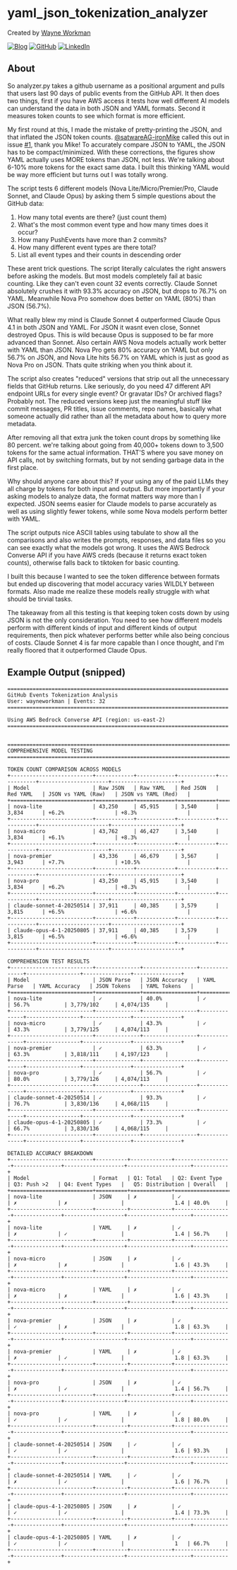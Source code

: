 # yaml_json_tokenization_analyzer

Created by [Wayne Workman](https://github.com/wayneworkman)

[![Blog](https://img.shields.io/badge/Blog-wayne.theworkmans.us-blue)](https://wayne.theworkmans.us/)
[![GitHub](https://img.shields.io/badge/GitHub-wayneworkman-181717?logo=github)](https://github.com/wayneworkman)
[![LinkedIn](https://img.shields.io/badge/LinkedIn-Wayne_Workman-0077B5?logo=linkedin)](https://www.linkedin.com/in/wayne-workman-a8b37b353/)

## About

So analyzer.py takes a github username as a positional argument and pulls that users last 90 days of public events from the GitHub API. It then does two things, first if you have AWS access it tests how well different AI models can understand the data in both JSON and YAML formats. Second it measures token counts to see which format is more efficient.

My first round at this, I made the mistake of pretty-printing the JSON, and that inflated the JSON token counts. [@satwareAG-ironMike](https://github.com/satwareAG-ironMike) called this out in issue [#1](https://github.com/wayneworkman/yaml_json_tokenization_analyzer/issues/1), thank you Mike! To accurately compare JSON to YAML, the JSON has to be compact/minimized. With these corrections, the figures show YAML actually uses MORE tokens than JSON, not less. We're talking about 6-10% more tokens for the exact same data. I built this thinking YAML would be way more efficient but turns out I was totally wrong.

The script tests 6 different models (Nova Lite/Micro/Premier/Pro, Claude Sonnet, and Claude Opus) by asking them 5 simple questions about the GitHub data:

1. How many total events are there? (just count them)
2. What's the most common event type and how many times does it occur? 
3. How many PushEvents have more than 2 commits?
4. How many different event types are there total?
5. List all event types and their counts in descending order

These arent trick questions. The script literally calculates the right answers before asking the models. But most models completely fail at basic counting. Like they can't even count 32 events correctly. Claude Sonnet absolutely crushes it with 93.3% accuracy on JSON, but drops to 76.7% on YAML. Meanwhile Nova Pro somehow does better on YAML (80%) than JSON (56.7%).

What really blew my mind is Claude Sonnet 4 outperformed Claude Opus 4.1 in both JSON and YAML. For JSON it wasnt even close, Sonnet destroyed Opus. This is wild because Opus is supposed to be far more advanced than Sonnet. Also certain AWS Nova models actually work better with YAML than JSON. Nova Pro gets 80% accuracy on YAML but only 56.7% on JSON, and Nova Lite hits 56.7% on YAML which is just as good as Nova Pro on JSON. Thats quite striking when you think about it.

The script also creates "reduced" versions that strip out all the unnecessary fields that GitHub returns. Like seriously, do you need 47 different API endpoint URLs for every single event? Or gravatar IDs? Or archived flags? Probably not. The reduced versions keep just the meaningful stuff like commit messages, PR titles, issue comments, repo names, basically what someone actually did rather than all the metadata about how to query more metadata.

After removing all that extra junk the token count drops by something like 80 percent. we're talking about going from 40,000+ tokens down to 3,500 tokens for the same actual information. THAT'S where you save money on API calls, not by switching formats, but by not sending garbage data in the first place.

Why should anyone care about this? If your using any of the paid LLMs they all charge by tokens for both input and output. But more importantly if your asking models to analyze data, the format matters way more than I expected. JSON seems easier for Claude models to parse accurately as well as using slightly fewer tokens, while some Nova models perform better with YAML.

The script outputs nice ASCII tables using tabulate to show all the comparisons and also writes the prompts, responses, and data files so you can see exactly what the models got wrong. It uses the AWS Bedrock Converse API if you have AWS creds (because it returns exact token counts), otherwise falls back to tiktoken for basic counting.

I built this because I wanted to see the token difference between formats but ended up discovering that model accuracy varies WILDLY between formats. Also made me realize these models really struggle with what should be tirvial tasks.

The takeaway from all this testing is that keeping token costs down by using JSON is not the only consideration. You need to see how different models perform with different kinds of input and different kinds of output requirements, then pick whatever performs better while also being concious of costs. Claude Sonnet 4 is far more capable than I once thought, and I'm really floored that it outperformed Claude Opus.

## Example Output (snipped)

```
======================================================================
GitHub Events Tokenization Analysis
User: wayneworkman | Events: 32
======================================================================

Using AWS Bedrock Converse API (region: us-east-2)
======================================================================


================================================================================
COMPREHENSIVE MODEL TESTING
================================================================================

TOKEN COUNT COMPARISON ACROSS MODELS
+--------------------------+------------+------------+------------+------------+----------------------+----------------------+
| Model                    | Raw JSON   | Raw YAML   | Red JSON   | Red YAML   | JSON vs YAML (Raw)   | JSON vs YAML (Red)   |
+==========================+============+============+============+============+======================+======================+
| nova-lite                | 43,250     | 45,915     | 3,540      | 3,834      | +6.2%                | +8.3%                |
+--------------------------+------------+------------+------------+------------+----------------------+----------------------+
| nova-micro               | 43,762     | 46,427     | 3,540      | 3,834      | +6.1%                | +8.3%                |
+--------------------------+------------+------------+------------+------------+----------------------+----------------------+
| nova-premier             | 43,336     | 46,679     | 3,567      | 3,943      | +7.7%                | +10.5%               |
+--------------------------+------------+------------+------------+------------+----------------------+----------------------+
| nova-pro                 | 43,250     | 45,915     | 3,540      | 3,834      | +6.2%                | +8.3%                |
+--------------------------+------------+------------+------------+------------+----------------------+----------------------+
| claude-sonnet-4-20250514 | 37,911     | 40,385     | 3,579      | 3,815      | +6.5%                | +6.6%                |
+--------------------------+------------+------------+------------+------------+----------------------+----------------------+
| claude-opus-4-1-20250805 | 37,911     | 40,385     | 3,579      | 3,815      | +6.5%                | +6.6%                |
+--------------------------+------------+------------+------------+------------+----------------------+----------------------+

COMPREHENSION TEST RESULTS
+--------------------------+--------------+-----------------+--------------+-----------------+---------------+---------------+
| Model                    | JSON Parse   | JSON Accuracy   | YAML Parse   | YAML Accuracy   | JSON Tokens   | YAML Tokens   |
+==========================+==============+=================+==============+=================+===============+===============+
| nova-lite                | ✓            | 40.0%           | ✓            | 56.7%           | 3,779/102     | 4,074/135     |
+--------------------------+--------------+-----------------+--------------+-----------------+---------------+---------------+
| nova-micro               | ✓            | 43.3%           | ✓            | 43.3%           | 3,779/125     | 4,074/113     |
+--------------------------+--------------+-----------------+--------------+-----------------+---------------+---------------+
| nova-premier             | ✓            | 63.3%           | ✓            | 63.3%           | 3,818/111     | 4,197/123     |
+--------------------------+--------------+-----------------+--------------+-----------------+---------------+---------------+
| nova-pro                 | ✓            | 56.7%           | ✓            | 80.0%           | 3,779/126     | 4,074/113     |
+--------------------------+--------------+-----------------+--------------+-----------------+---------------+---------------+
| claude-sonnet-4-20250514 | ✓            | 93.3%           | ✓            | 76.7%           | 3,830/136     | 4,068/115     |
+--------------------------+--------------+-----------------+--------------+-----------------+---------------+---------------+
| claude-opus-4-1-20250805 | ✓            | 73.3%           | ✓            | 66.7%           | 3,830/136     | 4,068/115     |
+--------------------------+--------------+-----------------+--------------+-----------------+---------------+---------------+

DETAILED ACCURACY BREAKDOWN
+--------------------------+----------+-------------+------------------+---------------+-------------------+--------------------+-----------+
| Model                    | Format   | Q1: Total   | Q2: Event Type   | Q3: Push >2   | Q4: Event Types   |   Q5: Distribution | Overall   |
+==========================+==========+=============+==================+===============+===================+====================+===========+
| nova-lite                | JSON     | ✗           | ✓                | ✗             | ✗                 |                1.4 | 40.0%     |
+--------------------------+----------+-------------+------------------+---------------+-------------------+--------------------+-----------+
| nova-lite                | YAML     | ✗           | ✓                | ✗             | ✓                 |                1.4 | 56.7%     |
+--------------------------+----------+-------------+------------------+---------------+-------------------+--------------------+-----------+
| nova-micro               | JSON     | ✗           | ✓                | ✗             | ✗                 |                1.6 | 43.3%     |
+--------------------------+----------+-------------+------------------+---------------+-------------------+--------------------+-----------+
| nova-micro               | YAML     | ✗           | ✓                | ✗             | ✗                 |                1.6 | 43.3%     |
+--------------------------+----------+-------------+------------------+---------------+-------------------+--------------------+-----------+
| nova-premier             | JSON     | ✗           | ✓                | ✓             | ✗                 |                1.8 | 63.3%     |
+--------------------------+----------+-------------+------------------+---------------+-------------------+--------------------+-----------+
| nova-premier             | YAML     | ✗           | ✓                | ✗             | ✓                 |                1.8 | 63.3%     |
+--------------------------+----------+-------------+------------------+---------------+-------------------+--------------------+-----------+
| nova-pro                 | JSON     | ✗           | ✓                | ✗             | ✓                 |                1.4 | 56.7%     |
+--------------------------+----------+-------------+------------------+---------------+-------------------+--------------------+-----------+
| nova-pro                 | YAML     | ✗           | ✓                | ✓             | ✓                 |                1.8 | 80.0%     |
+--------------------------+----------+-------------+------------------+---------------+-------------------+--------------------+-----------+
| claude-sonnet-4-20250514 | JSON     | ✓           | ✓                | ✓             | ✓                 |                1.6 | 93.3%     |
+--------------------------+----------+-------------+------------------+---------------+-------------------+--------------------+-----------+
| claude-sonnet-4-20250514 | YAML     | ✓           | ✓                | ✗             | ✓                 |                1.6 | 76.7%     |
+--------------------------+----------+-------------+------------------+---------------+-------------------+--------------------+-----------+
| claude-opus-4-1-20250805 | JSON     | ✗           | ✓                | ✓             | ✓                 |                1.4 | 73.3%     |
+--------------------------+----------+-------------+------------------+---------------+-------------------+--------------------+-----------+
| claude-opus-4-1-20250805 | YAML     | ✗           | ✓                | ✓             | ✓                 |                1   | 66.7%     |
+--------------------------+----------+-------------+------------------+---------------+-------------------+--------------------+-----------+


```